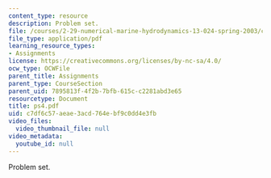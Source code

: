 ```yaml
---
content_type: resource
description: Problem set.
file: /courses/2-29-numerical-marine-hydrodynamics-13-024-spring-2003/c7df6c57aeae3acd764ebf9c0dd4e3fb_ps4.pdf
file_type: application/pdf
learning_resource_types:
- Assignments
license: https://creativecommons.org/licenses/by-nc-sa/4.0/
ocw_type: OCWFile
parent_title: Assignments
parent_type: CourseSection
parent_uid: 7895813f-4f2b-7bfb-615c-c2281abd3e65
resourcetype: Document
title: ps4.pdf
uid: c7df6c57-aeae-3acd-764e-bf9c0dd4e3fb
video_files:
  video_thumbnail_file: null
video_metadata:
  youtube_id: null
---
```

Problem set.